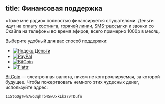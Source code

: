 title: Финансовая поддержка
---

«Тоже мне радио» полностью финансируется слушателями.  Деньги идут на [оплату
хостинга][1], [горячей линии][2], [SMS-рассылки][3] и звонки со Скайпа на
телефоны во время эфиров, всего примерно 1000р в месяц.

Выберите удобный для вас способ поддержки:

<ul id="donationtypes">
<li><a href="/support/donate/" accesskey="y" title="Яндекс.Деньги"><img src="/files/yandex-money-88x31.png" alt="Яндекс.Деньги"/></a></li>
<li><a href="/support/donate/paypal/" accesskey="p" title="PayPal"><img src="/files/paypal-88x31.png" alt="PayPal"/></a></li>
<li class="current"><a href="/support/donate/bitcoin/" accesskey="b" title="BitCoin"><img src="/files/bitcoin-88x31.png" alt="BitCoin"/></a></li>
<li><a href="https://flattr.com/profile/tmradio" accesskey="f" title="Flattr"><img src="/files/flattr-88x31.png" alt="Flattr"/></a></li>
</ul>

[BitCoin][4] — электронная валюта, никем не контроллируемая, за которой
будущее.  Чтобы пожертвовать немного этих чудесных денег, используйте адрес:

    115tGQgTwh7wo3qhrb45wUxkLk27vTDufn

[1]: http://files.tmradio.net/billing/
[2]: /hotline/
[3]: /live/sms/
[4]: http://btcsec.com/
